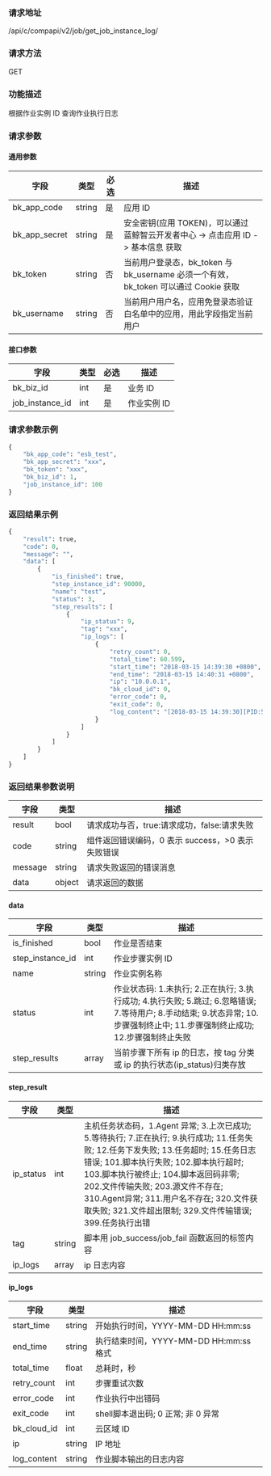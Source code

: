 
### 请求地址

/api/c/compapi/v2/job/get_job_instance_log/



### 请求方法

GET


### 功能描述

根据作业实例 ID 查询作业执行日志

### 请求参数


#### 通用参数

| 字段 | 类型 | 必选 |  描述 |
|-----------|------------|--------|------------|
| bk_app_code  |  string    | 是 | 应用 ID     |
| bk_app_secret|  string    | 是 | 安全密钥(应用 TOKEN)，可以通过 蓝鲸智云开发者中心 -&gt; 点击应用 ID -&gt; 基本信息 获取 |
| bk_token     |  string    | 否 | 当前用户登录态，bk_token 与 bk_username 必须一个有效，bk_token 可以通过 Cookie 获取 |
| bk_username  |  string    | 否 | 当前用户用户名，应用免登录态验证白名单中的应用，用此字段指定当前用户 |

#### 接口参数

| 字段      |  类型      | 必选   |  描述      |
|-----------|------------|--------|------------|
| bk_biz_id       |  int    | 是     | 业务 ID |
| job_instance_id |  int    | 是     | 作业实例 ID |

### 请求参数示例

```python
{
    "bk_app_code": "esb_test",
    "bk_app_secret": "xxx",
    "bk_token": "xxx",
    "bk_biz_id": 1,
    "job_instance_id": 100
}
```

### 返回结果示例

```python
{
    "result": true,
    "code": 0,
    "message": "",
    "data": [
        {
            "is_finished": true,
            "step_instance_id": 90000,
            "name": "test",
            "status": 3,
            "step_results": [
                {
                    "ip_status": 9,
                    "tag": "xxx",
                    "ip_logs": [
                        {
                            "retry_count": 0,
                            "total_time": 60.599,
                            "start_time": "2018-03-15 14:39:30 +0800",
                            "end_time": "2018-03-15 14:40:31 +0800",
                            "ip": "10.0.0.1",
                            "bk_cloud_id": 0,
                            "error_code": 0,
                            "exit_code": 0,
                            "log_content": "[2018-03-15 14:39:30][PID:56875] job_start\n"
                        }
                    ]
                }
            ]
        }
    ]
}
```
### 返回结果参数说明

| 字段      | 类型      | 描述      |
|-----------|-----------|-----------|
| result    | bool      | 请求成功与否，true:请求成功，false:请求失败 |
| code      | string    | 组件返回错误编码，0 表示 success，>0 表示失败错误 |
| message   | string    | 请求失败返回的错误消息 |
| data      | object    | 请求返回的数据 |

#### data

| 字段      | 类型      | 描述      |
|-----------|-----------|-----------|
| is_finished      | bool      | 作业是否结束 |
| step_instance_id | int       | 作业步骤实例  ID |
| name             | string    | 作业实例名称 |
| status           | int       | 作业状态码: 1.未执行; 2.正在执行; 3.执行成功; 4.执行失败; 5.跳过; 6.忽略错误; 7.等待用户; 8.手动结束; 9.状态异常; 10.步骤强制终止中; 11.步骤强制终止成功; 12.步骤强制终止失败 |
| step_results     | array     | 当前步骤下所有 ip 的日志，按 tag 分类或 ip 的执行状态(ip_status)归类存放 |

#### step_result

| 字段      | 类型      | 描述      |
|-----------|-----------|-----------|
| ip_status      | int      | 主机任务状态码，1.Agent 异常; 3.上次已成功; 5.等待执行; 7.正在执行; 9.执行成功; 11.任务失败; 12.任务下发失败; 13.任务超时; 15.任务日志错误; 101.脚本执行失败; 102.脚本执行超时; 103.脚本执行被终止; 104.脚本返回码非零; 202.文件传输失败; 203.源文件不存在; 310.Agent异常; 311.用户名不存在; 320.文件获取失败; 321.文件超出限制; 329.文件传输错误; 399.任务执行出错 |
| tag            | string   | 脚本用 job_success/job_fail 函数返回的标签内容 |
| ip_logs        | array    | ip 日志内容 |

#### ip_logs

| 字段      | 类型      | 描述      |
|-----------|-----------|-----------|
| start_time    | string      | 开始执行时间，YYYY-MM-DD HH:mm:ss |
| end_time      | string      | 执行结束时间，YYYY-MM-DD HH:mm:ss格式 |
| total_time    | float       | 总耗时，秒 |
| retry_count   | int         | 步骤重试次数 |
| error_code    | int         | 作业执行中出错码 |
| exit_code     | int         | shell脚本退出码; 0 正常; 非 0 异常 |
| bk_cloud_id   | int         | 云区域 ID |
| ip            | string      | IP 地址 |
| log_content   | string      | 作业脚本输出的日志内容 |
